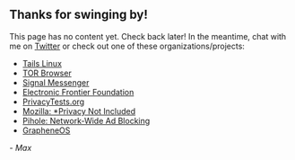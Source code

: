 ## Thanks for swinging by!

This page has no content yet. Check back later! In the meantime, chat with me on [Twitter](https://twitter.com/maximedale) or check out one of these organizations/projects:

- [Tails Linux](https://tails.boum.org/)
- [TOR Browser](https://www.torproject.org)
- [Signal Messenger](https://www.signal.org)
- [Electronic Frontier Foundation](https://www.eff.org)
- [PrivacyTests.org](https://privacytests.org)
- [Mozilla: \*Privacy Not Included](https://foundation.mozilla.org/en/privacynotincluded/)
- [Pihole: Network-Wide Ad Blocking](https://pi-hole.net)
- [GrapheneOS](https://grapheneos.org)

*- Max*
